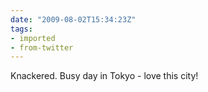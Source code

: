 ```yaml
---
date: "2009-08-02T15:34:23Z"
tags:
- imported
- from-twitter
---
```

Knackered. Busy day in Tokyo - love this city!
